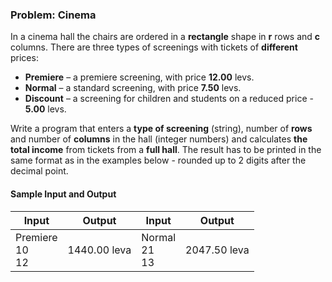 ### Problem: Cinema

In a cinema hall the chairs are ordered in a **rectangle** shape in **r** rows and **c** columns. There are three types of screenings with tickets of **different** prices:

* **Premiere** – a premiere screening, with price **12.00** levs.
* **Normal** – a standard screening, with price **7.50** levs.
* **Discount** – a screening for children and students on a reduced price - **5.00** levs.

Write a program that enters a **type of screening** (string), number of **rows** and number of **columns** in the hall (integer numbers) and calculates **the total income** from tickets from a **full hall**. The result has to be printed in the same format as in the examples below - rounded up to 2 digits after the decimal point.

#### Sample Input and Output

| Input | Output | Input | Output |
|----|-----|----|-----|
|Premiere<br>10<br>12|1440.00 leva|Normal<br>21<br>13|2047.50 leva|
